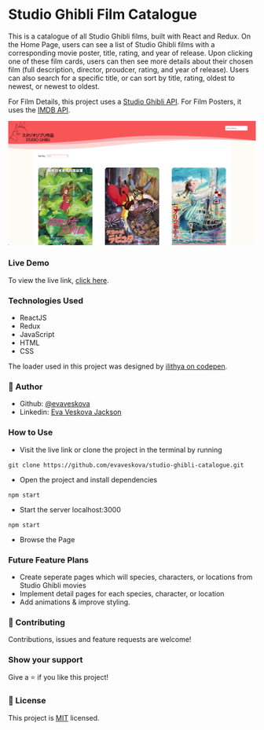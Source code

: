 # Studio Ghibli Film Catalogue
This is a catalogue of all Studio Ghibli films, built with React and Redux. On the Home Page, users can see a list of Studio Ghibli films with a corresponding movie poster, title, rating, and year of release. Upon clicking one of these film cards, users can then see more details about their chosen film (full description, director, proudcer, rating, and year of release). Users can also search for a specific title, or can sort by title, rating, oldest to newest, or newest to oldest.

For Film Details, this project uses a [Studio Ghibli API](https://ghibliapi.herokuapp.com/).
For Film Posters, it uses the [IMDB API](http://www.omdbapi.com/).

![screenshot](./src/Assets/screenshot.png)

### Live Demo
To view the live link, [click here](https://studioghiblicatalogue.netlify.com/).

### Technologies Used
* ReactJS
* Redux
* JavaScript
* HTML
* CSS

The loader used in this project was designed by [ilithya on codepen](https://codepen.io/ilithya/pen/WdJLPY).

### 👤 Author

* Github: [@evaveskova](https://github.com/evaveskova)
* Linkedin: [Eva Veskova Jackson](https://www.linkedin.com/in/evaveskova/)

### How to Use

* Visit the live link or clone the project in the terminal by running
```
git clone https://github.com/evaveskova/studio-ghibli-catalogue.git
```
* Open the project and install dependencies
```
npm start
```
* Start the server localhost:3000 
```
npm start
```
* Browse the Page

### Future Feature Plans

* Create seperate pages which will species, characters, or locations from Studio Ghibli movies
* Implement detail pages for each species, character, or location
* Add animations & improve styling.

### 🤝 Contributing

Contributions, issues and feature requests are welcome!

### Show your support

Give a ⭐️ if you like this project!

### 📝 License

This project is [MIT](lic.url) licensed.
